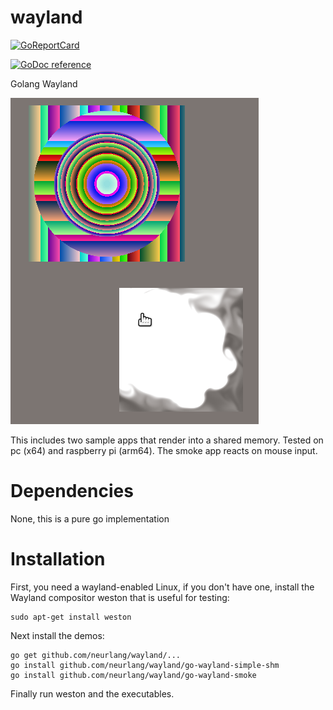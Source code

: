 # wayland

[![GoReportCard](https://goreportcard.com/badge/github.com/neurlang/wayland)](https://goreportcard.com/report/github.com/neurlang/wayland)

[![GoDoc reference](https://img.shields.io/badge/godoc-reference-blue.svg)](https://godoc.org/github.com/neurlang/wayland)


Golang Wayland

![Screenshot of Golang Wayland App](wayland.png?raw=true "Screenshot of Golang Wayland App")

This includes two sample apps that render into a shared memory. Tested on pc
(x64) and raspberry pi (arm64). The smoke app reacts on mouse input.

# Dependencies

None, this is a pure go implementation

# Installation

First, you need a wayland-enabled Linux, if you don't have one, install
the Wayland compositor weston that is useful for testing:

```
sudo apt-get install weston
```

Next install the demos:

```
go get github.com/neurlang/wayland/...
go install github.com/neurlang/wayland/go-wayland-simple-shm
go install github.com/neurlang/wayland/go-wayland-smoke
```

Finally run weston and the executables.
